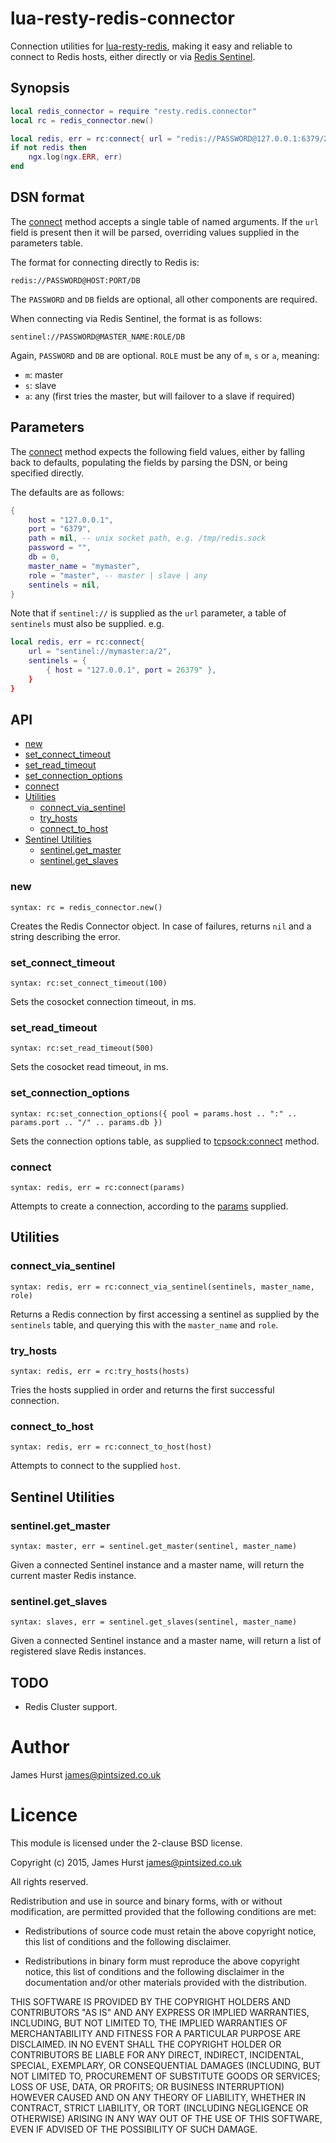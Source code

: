 # lua-resty-redis-connector

Connection utilities for [lua-resty-redis](https://github.com/openresty/lua-resty-redis), making
it easy and reliable to connect to Redis hosts, either directly or via 
[Redis Sentinel](http://redis.io/topics/sentinel).


## Synopsis

```lua
local redis_connector = require "resty.redis.connector"
local rc = redis_connector.new()

local redis, err = rc:connect{ url = "redis://PASSWORD@127.0.0.1:6379/2" }
if not redis then
    ngx.log(ngx.ERR, err)
end
```

## DSN format

The [connect](#connect) method accepts a single table of named arguments. If the `url` field is
present then it will be parsed, overriding values supplied in the parameters table.

The format for connecting directly to Redis is:

`redis://PASSWORD@HOST:PORT/DB`

The `PASSWORD` and `DB` fields are optional, all other components are required.

When connecting via Redis Sentinel, the format is as follows:

`sentinel://PASSWORD@MASTER_NAME:ROLE/DB`

Again, `PASSWORD` and `DB` are optional. `ROLE` must be any of `m`, `s` or `a`, meaning:

* `m`: master
* `s`: slave
* `a`: any (first tries the master, but will failover to a slave if required)


## Parameters

The [connect](#connect) method expects the following field values, either by falling back to
defaults, populating the fields by parsing the DSN, or being specified directly.

The defaults are as follows:


```lua
{
    host = "127.0.0.1",
    port = "6379",
    path = nil, -- unix socket path, e.g. /tmp/redis.sock
    password = "",
    db = 0,
    master_name = "mymaster",
    role = "master", -- master | slave | any
    sentinels = nil,
}
```

Note that if `sentinel://` is supplied as the `url` parameter, a table of `sentinels` must also 
be supplied. e.g.

```lua
local redis, err = rc:connect{
    url = "sentinel://mymaster:a/2",
    sentinels = {
        { host = "127.0.0.1", port = 26379" },
    }
}
```


## API

* [new](#new)
* [set_connect_timeout](#set_connect_timeout)
* [set_read_timeout](#set_read_timeout)
* [set_connection_options](#set_connection_options)
* [connect](#connect)
* [Utilities](#utilities)
    * [connect_via_sentinel](#connect_via_sentinel)
    * [try_hosts](#try_hosts)
    * [connect_to_host](#connect_to_host)
* [Sentinel Utilities](#sentinel-utilities)
    * [sentinel.get_master](#sentinelget_master)
    * [sentinel.get_slaves](#sentinelget_slaves)


### new

`syntax: rc = redis_connector.new()`

Creates the Redis Connector object. In case of failures, returns `nil` and a string describing the error.


### set_connect_timeout

`syntax: rc:set_connect_timeout(100)`

Sets the cosocket connection timeout, in ms.



### set_read_timeout

`syntax: rc:set_read_timeout(500)`

Sets the cosocket read timeout, in ms.


### set_connection_options

`syntax: rc:set_connection_options({ pool = params.host .. ":" .. params.port .. "/" .. params.db })`

Sets the connection options table, as supplied to [tcpsock:connect](https://github.com/openresty/lua-nginx-module#tcpsockconnect)
method.


### connect

`syntax: redis, err = rc:connect(params)`

Attempts to create a connection, according to the [params](#parameters) supplied.


## Utilities

### connect_via_sentinel

`syntax: redis, err = rc:connect_via_sentinel(sentinels, master_name, role)`

Returns a Redis connection by first accessing a sentinel as supplied by the `sentinels` table,
and querying this with the `master_name` and `role`.


### try_hosts

`syntax: redis, err = rc:try_hosts(hosts)`

Tries the hosts supplied in order and returns the first successful connection.


### connect_to_host

`syntax: redis, err = rc:connect_to_host(host)`

Attempts to connect to the supplied `host`.


## Sentinel Utilities

### sentinel.get_master

`syntax: master, err = sentinel.get_master(sentinel, master_name)`

Given a connected Sentinel instance and a master name, will return the current master Redis instance.


### sentinel.get_slaves

`syntax: slaves, err = sentinel.get_slaves(sentinel, master_name)`

Given a connected Sentinel instance and a master name, will return a list of registered slave Redis instances.


## TODO

* Redis Cluster support.


# Author

James Hurst <james@pintsized.co.uk>


# Licence

This module is licensed under the 2-clause BSD license.

Copyright (c) 2015, James Hurst <james@pintsized.co.uk>

All rights reserved.

Redistribution and use in source and binary forms, with or without modification, are permitted provided that the following conditions are met:

* Redistributions of source code must retain the above copyright notice, this list of conditions and the following disclaimer.

* Redistributions in binary form must reproduce the above copyright notice, this list of conditions and the following disclaimer in the documentation and/or other materials provided with the distribution.

THIS SOFTWARE IS PROVIDED BY THE COPYRIGHT HOLDERS AND CONTRIBUTORS "AS IS" AND ANY EXPRESS OR IMPLIED WARRANTIES, INCLUDING, BUT NOT LIMITED TO, THE IMPLIED WARRANTIES OF MERCHANTABILITY AND FITNESS FOR A PARTICULAR PURPOSE ARE DISCLAIMED. IN NO EVENT SHALL THE COPYRIGHT HOLDER OR CONTRIBUTORS BE LIABLE FOR ANY DIRECT, INDIRECT, INCIDENTAL, SPECIAL, EXEMPLARY, OR CONSEQUENTIAL DAMAGES (INCLUDING, BUT NOT LIMITED TO, PROCUREMENT OF SUBSTITUTE GOODS OR SERVICES; LOSS OF USE, DATA, OR PROFITS; OR BUSINESS INTERRUPTION) HOWEVER CAUSED AND ON ANY THEORY OF LIABILITY, WHETHER IN CONTRACT, STRICT LIABILITY, OR TORT (INCLUDING NEGLIGENCE OR OTHERWISE) ARISING IN ANY WAY OUT OF THE USE OF THIS SOFTWARE, EVEN IF ADVISED OF THE POSSIBILITY OF SUCH DAMAGE.
